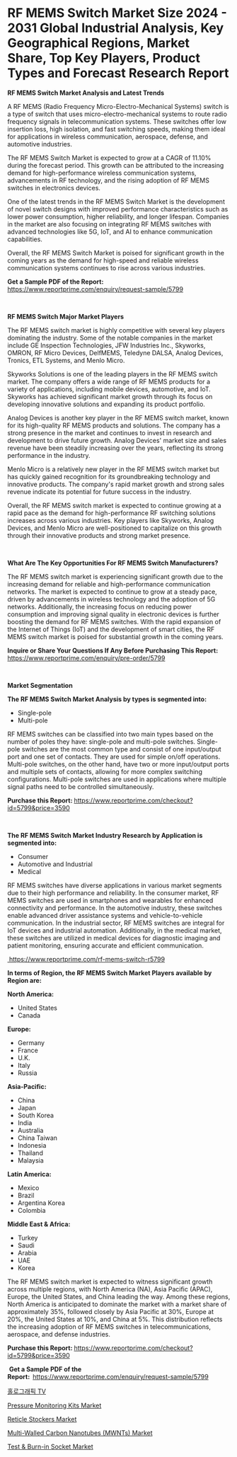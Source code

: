 <p><h1>RF MEMS Switch Market Size 2024 - 2031 Global Industrial Analysis, Key Geographical Regions, Market Share, Top Key Players, Product Types and Forecast Research Report</h1></p><p><strong>RF MEMS Switch Market Analysis and Latest Trends</strong></p>
<p><p>A RF MEMS (Radio Frequency Micro-Electro-Mechanical Systems) switch is a type of switch that uses micro-electro-mechanical systems to route radio frequency signals in telecommunication systems. These switches offer low insertion loss, high isolation, and fast switching speeds, making them ideal for applications in wireless communication, aerospace, defense, and automotive industries.</p><p>The RF MEMS Switch Market is expected to grow at a CAGR of 11.10% during the forecast period. This growth can be attributed to the increasing demand for high-performance wireless communication systems, advancements in RF technology, and the rising adoption of RF MEMS switches in electronics devices.</p><p>One of the latest trends in the RF MEMS Switch Market is the development of novel switch designs with improved performance characteristics such as lower power consumption, higher reliability, and longer lifespan. Companies in the market are also focusing on integrating RF MEMS switches with advanced technologies like 5G, IoT, and AI to enhance communication capabilities.</p><p>Overall, the RF MEMS Switch Market is poised for significant growth in the coming years as the demand for high-speed and reliable wireless communication systems continues to rise across various industries.</p></p>
<p><strong>Get a Sample PDF of the Report:&nbsp;</strong> <a href="https://www.reportprime.com/enquiry/request-sample/5799">https://www.reportprime.com/enquiry/request-sample/5799</a></p>
<p>&nbsp;</p>
<p><strong>RF MEMS Switch Major Market Players</strong></p>
<p><p>The RF MEMS switch market is highly competitive with several key players dominating the industry. Some of the notable companies in the market include GE Inspection Technologies, JFW Industries Inc., Skyworks, OMRON, RF Micro Devices, DelfMEMS, Teledyne DALSA, Analog Devices, Tronics, ETL Systems, and Menlo Micro.</p><p>Skyworks Solutions is one of the leading players in the RF MEMS switch market. The company offers a wide range of RF MEMS products for a variety of applications, including mobile devices, automotive, and IoT. Skyworks has achieved significant market growth through its focus on developing innovative solutions and expanding its product portfolio.</p><p>Analog Devices is another key player in the RF MEMS switch market, known for its high-quality RF MEMS products and solutions. The company has a strong presence in the market and continues to invest in research and development to drive future growth. Analog Devices' market size and sales revenue have been steadily increasing over the years, reflecting its strong performance in the industry.</p><p>Menlo Micro is a relatively new player in the RF MEMS switch market but has quickly gained recognition for its groundbreaking technology and innovative products. The company's rapid market growth and strong sales revenue indicate its potential for future success in the industry.</p><p>Overall, the RF MEMS switch market is expected to continue growing at a rapid pace as the demand for high-performance RF switching solutions increases across various industries. Key players like Skyworks, Analog Devices, and Menlo Micro are well-positioned to capitalize on this growth through their innovative products and strong market presence.</p></p>
<p>&nbsp;</p>
<p><strong>What Are The Key Opportunities For RF MEMS Switch Manufacturers?</strong></p>
<p><p>The RF MEMS switch market is experiencing significant growth due to the increasing demand for reliable and high-performance communication networks. The market is expected to continue to grow at a steady pace, driven by advancements in wireless technology and the adoption of 5G networks. Additionally, the increasing focus on reducing power consumption and improving signal quality in electronic devices is further boosting the demand for RF MEMS switches. With the rapid expansion of the Internet of Things (IoT) and the development of smart cities, the RF MEMS switch market is poised for substantial growth in the coming years.</p></p>
<p><strong>Inquire or Share Your Questions If Any Before Purchasing This Report:</strong> <a href="https://www.reportprime.com/enquiry/pre-order/5799">https://www.reportprime.com/enquiry/pre-order/5799</a></p>
<p>&nbsp;</p>
<p><strong>Market Segmentation</strong></p>
<p><strong>The RF MEMS Switch Market Analysis by types is segmented into:</strong></p>
<p><ul><li>Single-pole</li><li>Multi-pole</li></ul></p>
<p><p>RF MEMS switches can be classified into two main types based on the number of poles they have: single-pole and multi-pole switches. Single-pole switches are the most common type and consist of one input/output port and one set of contacts. They are used for simple on/off operations. Multi-pole switches, on the other hand, have two or more input/output ports and multiple sets of contacts, allowing for more complex switching configurations. Multi-pole switches are used in applications where multiple signal paths need to be controlled simultaneously.</p></p>
<p><strong>Purchase this Report:&nbsp;</strong><a href="https://www.reportprime.com/checkout?id=5799&price=3590">https://www.reportprime.com/checkout?id=5799&price=3590</a></p>
<p>&nbsp;</p>
<p><strong>The RF MEMS Switch Market Industry Research by Application is segmented into:</strong></p>
<p><ul><li>Consumer</li><li>Automotive and Industrial</li><li>Medical</li></ul></p>
<p><p>RF MEMS switches have diverse applications in various market segments due to their high performance and reliability. In the consumer market, RF MEMS switches are used in smartphones and wearables for enhanced connectivity and performance. In the automotive industry, these switches enable advanced driver assistance systems and vehicle-to-vehicle communication. In the industrial sector, RF MEMS switches are integral for IoT devices and industrial automation. Additionally, in the medical market, these switches are utilized in medical devices for diagnostic imaging and patient monitoring, ensuring accurate and efficient communication.</p></p>
<p><a href="https://www.reportprime.com/rf-mems-switch-r5799">&nbsp;https://www.reportprime.com/rf-mems-switch-r5799</a></p>
<p><strong>In terms of Region, the RF MEMS Switch Market Players available by Region are:</strong></p>
<p>
    <p> <strong> North America: </strong>
        <ul>
            <li>United States</li>
            <li>Canada</li>
        </ul>
        </p> 
    <p> <strong> Europe: </strong>
        <ul>
            <li>Germany</li>
            <li>France</li>
            <li>U.K.</li>
            <li>Italy</li>
            <li>Russia</li>
        </ul>
        </p> 
    <p> <strong> Asia-Pacific: </strong>
        <ul>
            <li>China</li>
            <li>Japan</li>
            <li>South Korea</li>
            <li>India</li>
            <li>Australia</li>
            <li>China Taiwan</li>
            <li>Indonesia</li>
            <li>Thailand</li>
            <li>Malaysia</li>
        </ul>
        </p> 
    <p> <strong> Latin America: </strong>
        <ul>
            <li>Mexico</li>
            <li>Brazil</li>
            <li>Argentina Korea</li>
            <li>Colombia</li>
        </ul>
        </p> 
    <p> <strong> Middle East & Africa: </strong>
        <ul>
            <li>Turkey</li>
            <li>Saudi</li>
            <li>Arabia</li>
            <li>UAE</li>
            <li>Korea</li>
        </ul>
    </p>
    </p>
<p><p>The RF MEMS switch market is expected to witness significant growth across multiple regions, with North America (NA), Asia Pacific (APAC), Europe, the United States, and China leading the way. Among these regions, North America is anticipated to dominate the market with a market share of approximately 35%, followed closely by Asia Pacific at 30%, Europe at 20%, the United States at 10%, and China at 5%. This distribution reflects the increasing adoption of RF MEMS switches in telecommunications, aerospace, and defense industries.</p></p>
<p><strong>Purchase this Report: </strong><a href="https://www.reportprime.com/checkout?id=5799&price=3590">https://www.reportprime.com/checkout?id=5799&price=3590</a></p>
<p>&nbsp;<strong>Get a Sample PDF of the Report:&nbsp;&nbsp;</strong><a href="https://www.reportprime.com/enquiry/request-sample/5799">https://www.reportprime.com/enquiry/request-sample/5799</a></p>
<p><strong></strong></p>
<p><p><a href="https://medium.com/@basmakahin54/%ED%99%80%EB%A1%9C%EA%B7%B8%EB%9E%A8-tv-%EC%8B%9C%EC%9E%A5-%EA%B7%9C%EB%AA%A8-%EB%B0%8F-%EC%A0%90%EC%9C%A0%EC%9C%A8-%EB%B6%84%EC%84%9D-%EC%84%B1%EC%9E%A5-%EC%B6%94%EC%84%B8-%EB%B0%8F-2024%EB%85%84%EB%B6%80%ED%84%B0-2031%EB%85%84%EA%B9%8C%EC%A7%80%EC%9D%98-%EC%98%88%EC%B8%A1-8c6808cc48d2">홀로그래픽 TV</a></p><p><a href="https://medium.com/@gracielawharris42024/pressure-monitoring-kits-market-growth-outlook-from-2024-to-2031-and-it-is-projecting-at-10-9-eebd689d5970">Pressure Monitoring Kits Market</a></p><p><a href="https://github.com/wrwgzwbr35/Market-Research-Report-List-1/blob/main/reticle-stockers-market.md">Reticle Stockers Market</a></p><p><a href="https://medium.com/@rasauncoleman20/multi-walled-carbon-nanotubes-mwnts-market-size-is-growing-at-cagr-of-8-8-275a8dcb53ad">Multi-Walled Carbon Nanotubes (MWNTs) Market</a></p><p><a href="https://github.com/mdhefjumiah/Market-Research-Report-List-1/blob/main/test-burn-in-socket-market.md">Test & Burn-in Socket Market</a></p></p>